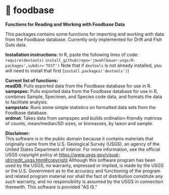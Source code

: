 # :pizza: foodbase
**Functions for Reading and Working with Foodbase Data**

This packages contains some functions for importing and working with data from the Foodbase database. Currently only implemented for Drift and Fish Guts data.

__Installation instructions:__
In R, paste the following lines of code:
`require(devtools)`
`install_github(repo='jmuehlbauer-usgs/R-packages',subdir='TEST')`
Note that if `devtools` is not already installed, you will need to install that first (`install.packages('devtools')`)

__Current list of functions:__  
__readDB__: Pulls exported data from the Foodbase database for use in R.  
__sampspec__: Pulls exported data from the Foodbase database for use in R, combines Sample, Specimen, and Species code data, and formats the data to facilitate analysis.  
__sampstats__: Runs some simple statistics on formatted data sets from the Foodbase database.  
__ordmat__: Takes data from sampspec and builds ordination-friendly matrices of counts, mean/median/SD sizes, or biomasses, by taxon and sample.

__Disclaimer:__  
This software is in the public domain because it contains materials that originally came from the U.S. Geological Survey (USGS), an agency of the United States Department of Interior. For more information, see the official USGS copyright policy at https://www.usgs.gov/visual-id/credit_usgs.html#copyright Although this software program has been used by the USGS, no warranty, expressed or implied, is made by the USGS or the U.S. Government as to the accuracy and functioning of the program and related program material nor shall the fact of distribution constitute any such warranty, and no responsibility is assumed by the USGS in connection therewith. This software is provided "AS IS."
